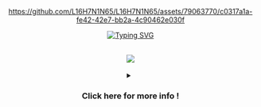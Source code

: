 <div align="center">
    

https://github.com/L16H7N1N65/L16H7N1N65/assets/79063770/c0317a1a-fe42-42e7-bb2a-4c90462e030f


</div>

<!-- Start -->
<div align="center">

<a href="https://git.io/typing-svg"><img src="https://readme-typing-svg.demolab.com?font=Merriweather&weight=600&size=40&duration=500&pause=100&color=080702&background=FF261100&center=true&vCenter=true&random=true&width=450&lines=Bonjour;Ol%C3%A1;Hola;Ciao;Hallo;%E4%BD%A0%E5%A5%BD;%E3%81%93%E3%82%93%E3%81%AB%E3%81%A1%E3%81%AF;%EC%95%88%EB%85%95%ED%95%98%EC%84%B8%EC%9A%94;%D0%97%D0%B4%D1%80%D0%B0%D0%B2%D1%81%D1%82%D0%B2%D1%83%D0%B9%D1%82%D0%B5;%D8%A7%D9%84%D8%B3%D9%8E%D9%91%D9%84%D9%8E%D8%A7%D9%85%D9%8F+%D8%B9%D9%8E%D9%84%D9%8E%D9%8A%D9%92%D9%83%D9%8F%D9%85%D9%92;%E0%A4%A8%E0%A4%AE%E0%A4%B8%E0%A5%8D%E0%A4%A4%E0%A5%87;%D7%9E%D7%94%D7%A0%D7%94%D7%A8+%D7%95%D7%A2%D7%93+%D7%94%D7%99%D7%9D%2C+%D7%A4%D7%9C%D7%A1%D7%98%D7%99%D7%9F+%D7%AA%D7%94%D7%99%D7%94+%D7%97%D7%95%D7%A4%D7%A9%D7%99%D7%AA;Hej;Cze%C5%9B%C4%87;Ahoj;+%CE%93%CE%B5%CE%B9%CE%AC+%CF%83%CE%BF%CF%85;+%E0%B8%AA%E0%B8%A7%E0%B8%B1%E0%B8%AA%E0%B8%94%E0%B8%B5+;Xin+ch%C3%A0o;Halo;Szia;%D0%97%D0%B4%D1%80%D0%B0%D0%B2%D0%B5%D0%B9%D1%82%D0%B5;%D0%97%D0%B4%D1%80%D0%B0%D0%B2%D0%BE;Bok;Habari;P%C3%ABrsh%C3%ABndetje;%E0%A6%B9%E0%A7%8D%E0%A6%AF%E0%A6%BE%E0%A6%B2%E0%A7%8B;Zdravo;%D0%A1%D0%B0%D0%B9%D0%BD+%D1%83%D1%83;%E1%83%92%E1%83%90%E1%83%9B%E1%83%90%E1%83%A0%E1%83%AF%E1%83%9D%E1%83%91%E1%83%90;Merhaba" alt="Typing SVG" /></a>
</div>



<!-- Space -->
<br clear="both">

<div align="center">
  <img src="https://profile-counter.glitch.me/L16H7N1N65/count.svg?"  />
</div>
<!-- Container Infos -->
<!-- Space -->
<br/>
<!-- Click for more -->

<details/>
<summary align="center"><h3>Click here for more info !</h3></summary>
<div align="center">
<img src="https://user-images.githubusercontent.com/73097560/115834477-dbab4500-a447-11eb-908a-139a6edaec5c.gif"><h3 align="center">Statistics</h3>
<div align="center">
<a href="https://github.com/L16H7N1N65">
<img align="center" src="http://github-profile-summary-cards.vercel.app/api/cards/stats?username=L16H7N1N65&theme=2077" height="180em" />
<img align="center" src="http://github-profile-summary-cards.vercel.app/api/cards/most-commit-language?username=L16H7N1N65&theme=2077" height="180em" />
<img align="center" src="http://github-profile-summary-cards.vercel.app/api/cards/repos-per-language?username=L16H7N1N65&theme=2077" height="180em" /><br>
  
<div align="center">
<img src="https://user-images.githubusercontent.com/73097560/115834477-dbab4500-a447-11eb-908a-139a6edaec5c.gif"><h3 align="center"> </h3>
<img align="center" src="http://github-profile-summary-cards.vercel.app/api/cards/productive-time?username=L16H7N1N65&theme=2077" height="180em" />
<img align="center" src="http://github-profile-summary-cards.vercel.app/api/cards/profile-details?username=L16H7N1N65&theme=2077" height="180em" />
</div>  

<!-- My Information -->
<h2 align="left">ℹ️ INFORMATION & CONTACT</h2>

<!-- Space -->

 <a href="mailto:linda.meghouche@gmail.com"><img src="https://img.shields.io/badge/Gmail-d5d5d5?style=for-the-badge&logo=gmail&logoColor=0A0209" alt="email of Linda" /></a>
 <a href="https://discord.com/users/1095557554920235108"><img src="https://img.shields.io/badge/Discord-d5d5d5?style=for-the-badge&logo=discord&logoColor=0A0209" alt="profile of Discord with username n16h7h4wk_" ></a>
 <a href="https://www.linkedin.com/in/lindamg/"><img src="https://img.shields.io/badge/LinkedIn-d5d5d5?style=for-the-badge&logo=linkedin&logoColor=0A0209" alt="profile of LinkedIn with username Lindamg" /></a>
 
<!-- Dev Web -->

<h2 align="left">🕸️ WEB DEV</h2>

<!-- Space -->


<a href="https://www.w3schools.com/js/default.asp" target="_blank">![JavaScript](https://img.shields.io/badge/JavaScript-F7DF1E?style=for-the-badge&logo=javascript&logoColor=black "JavaScript")</a>
<a href ="https://www.w3schools.com/php/default.asp" target="_blank">![PHP](https://img.shields.io/badge/PHP-777BB4?style=for-the-badge&logo=php&logoColor=white "PHP")</a>
<a href="https://www.w3schools.com/three.js/default.asp" target="_blank">![HTML](https://img.shields.io/badge/threejs-black?style=for-the-badge&logo=three.js&logoColor=white "Three.js")</a>
<a href="https://www.w3schools.com/sass/default.asp" target="_blank">![Sass](https://img.shields.io/badge/Sass-CC6699?style=for-the-badge&logo=sass&logoColor=white "SASS")</a>
<a href="https://www.w3schools.com/bootstrap/default.asp" target="_blank">![Bootstrap](https://img.shields.io/badge/Bootstrap-563D7C?style=for-the-badge&logo=bootstrap&logoColor=white "Bootstrap")</a>
<!-- [React](https://img.shields.io/badge/React-20232A?style=for-the-badge&logo=react&logoColor=61DAFB "React")</a>
<!-- [![Typescript](https://img.shields.io/badge/TypeScript-007ACC?style=for-the-badge&logo=typescript&logoColor=white "Typescript")][repo]

[![Next JS](https://img.shields.io/badge/Next-black?style=for-the-badge&logo=next.js&logoColor=white "Next.js")][repo]


[![JQuery](https://img.shields.io/badge/jQuery-0769AD?style=for-the-badge&logo=jquery&logoColor=white "JQuery")][repo]
[![Material UI](https://img.shields.io/badge/Material--UI-%230081CB.svg?style=for-the-badge&logo=mui&logoColor=white "Material UI")][repo]
[![Socket.io-client](https://img.shields.io/badge/Socket.io--client-black?style=for-the-badge&logo=socket.io&badgeColor=**010101** "Socket.io-client")][repo] -->
<!-- [![ESLint](https://img.shields.io/badge/ESLint-4B3263?style=for-the-badge&logo=eslint&logoColor=white)][repo] -->
<!-- [![Angular](https://img.shields.io/badge/Angular-DD0031?style=for-the-badge&logo=angular&logoColor=white "Angular")][repo] -->
<!-- [![Styled Components](https://img.shields.io/badge/styled--components-DB7093?style=for-the-badge&logo=styled-components&logoColor=white "Styled-Components")][repo] -->
<!-- [![](https://img.shields.io/badge/React_Router-CA4245?style=for-the-badge&logo=react-router&logoColor=white "React Router")][repo] -->
<!-- [![Tailwind](https://img.shields.io/badge/Tailwind_CSS-38B2AC?style=for-the-badge&logo=tailwind-css&logoColor=white "Tailwind")][repo] -->
<!-- [![Webpack](https://img.shields.io/badge/webpack-%238DD6F9.svg?style=for-the-badge&logo=webpack&logoColor=black "Webpack")][repo] -->


<!-- ## 📱 **MOBILE DEV** -->
<!-- Space -->

<!-- [![Flutter](https://img.shields.io/badge/Flutter-02569B?style=for-the-badge&logo=flutter&logoColor=white "Flutter")][repo]
[![React Native](https://img.shields.io/badge/React_Native-20232A?style=for-the-badge&logo=react&logoColor=61DAFB "React Native")][repo] -->

<!-- [![Android](https://img.shields.io/badge/Android-3DDC84?style=for-the-badge&logo=android&logoColor=white "Android")][repo] -->
<!-- [![Swift](https://img.shields.io/badge/swift-F54A2A?style=for-the-badge&logo=swift&logoColor=white)][repo] -->

<!-- Design Tools -->
<h2 align="left">🍧 DESIGN TOOLS</h2>
<!-- Space -->

<a href="https://www.w3schools.com/html/default.asp" target="_blank">![Figma](https://img.shields.io/badge/figma-%23F24E1E.svg?style=for-the-badge&logo=figma&logoColor=white "Figma")</a>
<a href="https://www.adobe.com/fr/products/photoshop/landpa.html?gclid=Cj0KCQiA4NWrBhD-ARIsAFCKwWsX_pTZOXzW9vkHoLHLacIco4I8vMI20PRXEN1-D1KzFkcw6V6iaS4aAnuFEALw_wcB&mv=search&mv=search&mv2=paidsearch&sdid=2SLRC12G&ef_id=Cj0KCQiA4NWrBhD-ARIsAFCKwWsX_pTZOXzW9vkHoLHLacIco4I8vMI20PRXEN1-D1KzFkcw6V6iaS4aAnuFEALw_wcB:G:s&s_kwcid=AL!3085!3!592020168426!e!!g!!adobe%20photoshop!16832736923!134990735026&gad_source=1" target="_blank">![Adobe Photoshop](https://img.shields.io/badge/adobe%20photoshop-%2331A8FF.svg?style=for-the-badge&logo=adobe%20photoshop&logoColor=white)</a>
<a href="https://www.blender.org/" target="_blank" rel="noreferrer"> <img src="https://www.blender.org/wp-content/uploads/2015/03/blender_logo_socket-1-1280x391.png" alt="blender" width="100" height="40"/> </a>
<!-- [![Adobe XD](https://img.shields.io/badge/Adobe%20XD-470137?style=for-the-badge&logo=Adobe%20XD&logoColor=#FF61F6 "XD")][repo] -->

<!-- ## ⚙️ **BACKEND DEV** -->
<h2 align="left">⚙️ BACKEND DEV</h2>
<!-- Space -->

![NODEJS](https://img.shields.io/badge/Node.js-43853D?style=for-the-badge&logo=node.js&logoColor=white "Nodejs")
![PHP](https://img.shields.io/badge/PHP-777BB4?style=for-the-badge&logo=php&logoColor=white "PHP")
![Python](https://img.shields.io/badge/python-3670A0?style=for-the-badge&logo=python&logoColor=ffdd54 "Python")

<!--[![Express js](https://img.shields.io/badge/Express.js-404D59?style=for-the-badge "Express js")][repo]
[![Socket.io](https://img.shields.io/badge/Socket.io-black?style=for-the-badge&logo=socket.io&badgeColor=010101 "Socket.io")][repo]

[![Firebase](https://img.shields.io/badge/firebase-%23039BE5.svg?style=for-the-badge&logo=firebase "Firebase")][repo]

[![](https://img.shields.io/badge/Flask-000000?style=for-the-badge&logo=flask&logoColor=white)][repo] -->
<!-- [![Go](https://img.shields.io/badge/go-%2300ADD8.svg?style=for-the-badge&logo=go&logoColor=white "GO Lang")][repo] -->

<!-- ## 📅 **DATABASES** -->
<!-- Space -->

<!-- [![Mongodb](https://img.shields.io/badge/MongoDB-4EA94B?style=for-the-badge&logo=mongodb&logoColor=white "Mongodb")][repo]
[![Redis](https://img.shields.io/badge/redis-%23DD0031.svg?style=for-the-badge&logo=redis&logoColor=white "Redis")][repo]
[![MySql](https://img.shields.io/badge/MySQL-00000F?style=for-the-badge&logo=mysql&logoColor=white "MySql")][repo]
[![SQLLite](https://img.shields.io/badge/SQLite-07405E?style=for-the-badge&logo=sqlite&logoColor=white "SQLLite")][repo] -->
<!-- [![Postgresql](https://img.shields.io/badge/PostgreSQL-316192?style=for-the-badge&logo=postgresql&logoColor=white "Postgresql")][repo] -->

<!-- ## 🎯 **PROGRAMMING LANGUAGES** -->
<!-- Space -->

<!-- [![Dart](https://img.shields.io/badge/dart-%230175C2.svg?style=for-the-badge&logo=dart&logoColor=white "Dart")][repo]
[![C++](https://img.shields.io/badge/c++-%2300599C.svg?style=for-the-badge&logo=c%2B%2B&logoColor=white "C++")][repo]
[![C#](https://img.shields.io/badge/c%23-%23239120.svg?style=for-the-badge&logo=c-sharp&logoColor=white "C#")][repo] -->
<!-- [![Java](https://img.shields.io/badge/java-%23ED8B00.svg?style=for-the-badge&logo=java&logoColor=white "Java")][repo] -->

<!-- Devops Tools -->
<h2 align="left">🛠️ DEVOPS TOOLS</h2>
<!-- Space -->

<a href="https://git-scm.com/" target="_blank">![Git](https://img.shields.io/badge/git-%23F05033.svg?style=for-the-badge&logo=git&logoColor=white "Git")</a>
<a href="https://github.com/L16H7N1N65" target="_blank">![GitHub](https://img.shields.io/badge/github-%23121011.svg?style=for-the-badge&logo=github&logoColor=white "GitHub")</a>
![Apache](https://img.shields.io/badge/apache-%23D42029.svg?style=for-the-badge&logo=apache&logoColor=white "Apache")
![NPM](https://img.shields.io/badge/NPM-%23000000.svg?style=for-the-badge&logo=npm&logoColor=white "Npm")
<!-- [![Docker](https://img.shields.io/badge/docker-%230db7ed.svg?style=for-the-badge&logo=docker&logoColor=white)][repo]
[![Nginx](https://img.shields.io/badge/nginx-%23009639.svg?style=for-the-badge&logo=nginx&logoColor=white "Nginx")][repo]
[![Postman](https://img.shields.io/badge/Postman-FF6C37?style=for-the-badge&logo=postman&logoColor=white "Postman")][repo]
[![Insomnia](https://img.shields.io/badge/Insomnia-black?style=for-the-badge&logo=insomnia&logoColor=5849BE "Insomnia")][repo]
[![Shell Scripts](https://img.shields.io/badge/Shell_Script-121011?style=for-the-badge&logo=gnu-bash&logoColor=white)][repo]
[![Linux](https://img.shields.io/badge/Linux-FCC624?style=for-the-badge&logo=linux&logoColor=black "Linux")][repo] -->
<!-- [![Gradle](https://img.shields.io/badge/Gradle-02303A.svg?style=for-the-badge&logo=Gradle&logoColor=white "Gradle")][repo] -->

<!-- ## ☁️ **CLOUDS** -->
<!-- Space -->

<!-- [![Google Cloud](https://img.shields.io/badge/GoogleCloud-%234285F4.svg?style=for-the-badge&logo=google-cloud&logoColor=white "Google Cloud")][repo]
[![AWS](https://img.shields.io/badge/Amazon-_AWS-FF9900?style=for-the-badge&logo=amazon-aws&logoColor=white "AWS")][repo]
[![Heroku](https://img.shields.io/badge/heroku-%23430098.svg?style=for-the-badge&logo=heroku&logoColor=white "Heroku")][repo]
[![Netlify](https://img.shields.io/badge/netlify-%23000000.svg?style=for-the-badge&logo=netlify&logoColor=#00C7B7 "Netlify")][repo]
[![Vercel](https://img.shields.io/badge/vercel-%23000000.svg?style=for-the-badge&logo=vercel&logoColor=white "Vercel")][repo]
[![Firebase](https://img.shields.io/badge/firebase-%23039BE5.svg?style=for-the-badge&logo=firebase "Firebase")][repo] -->

<!-- Code editor & IDES -->
<h2 align="left">📄 CODE EDITOR & IDES</h2>
<!-- Space -->

<a href="https://code.visualstudio.com/" target="_blank">![Visual Studio Code](https://img.shields.io/badge/VS%20Code-0078d7.svg?style=for-the-badge&logo=visual-studio-code&logoColor=white "Visual Studio Code")</a>
<a href="https://www.sublimetext.com/" target="_blank">![Sublime Text](https://img.shields.io/badge/sublime_text-%23575757.svg?style=for-the-badge&logo=sublime-text&logoColor=important "Sublime Text")</a>
<!-- [![Visual Studio Code](https://img.shields.io/badge/VS%20Code%20Insider-24bfa5.svg?style=for-the-badge&logo=visual-studio-code&logoColor=white "Visual Studio Code")][repo] -->
<!-- [![Vim](https://img.shields.io/badge/VIM-%2311AB00.svg?style=for-the-badge&logo=vim&logoColor=white)][repo]
[![Android Studio](https://img.shields.io/badge/Android%20Studio-3DDC84.svg?style=for-the-badge&logo=android-studio&logoColor=white)][repo]
[![Jupyter Notebook](https://img.shields.io/badge/jupyter-%23FA0F00.svg?style=for-the-badge&logo=jupyter&logoColor=white)][repo] -->
  
<!-- Space -->
</p>
<!--<h3 align="center">Languages and Tools:</h3>
<p align="center">  
 <a href="https://www.gnu.org/software/bash/" target="_blank" rel="noreferrer"> <img src="https://www.vectorlogo.zone/logos/gnu_bash/gnu_bash-icon.svg" alt="bash" width="40" height="40"/> </a>
  <a href="https://www.vectorlogo.zone/logos/git-scm/git-scm-icon.svg" alt="git" width="40" height="40"/> </a>
  <a href="https://developer.mozilla.org/en-US/docs/Web/JavaScript" target="_blank" rel="noreferrer"> <img src="https://raw.githubusercontent.com/devicons/devicon/master/icons/javascript/javascript-original.svg" alt="javascript" width="40" height="40"/> </a>
  <a href="https://www.php.net" target="_blank" rel="noreferrer"> <img src="https://www.php.net/images/logos/php-logo.svg" alt="php" width="40" height="40"/> </a>
  <a href="https://nodejs.org" target="_blank" rel="noreferrer"> <img src="https://raw.githubusercontent.com/devicons/devicon/master/icons/nodejs/nodejs-original-wordmark.svg" alt="nodejs" width="40" height="40"/> </a>
  <a href="https://www.photoshop.com/en" target="_blank" rel="noreferrer"> <img src="https://raw.githubusercontent.com/devicons/devicon/master/icons/photoshop/photoshop-line.svg" alt="photoshop" width="60" height="40"/> </a>
  <a href="https://threejs.org/" target="_blank" rel="noreferrer"> <img src="https://github.com/mrdoob/three.js/blob/38bf5f47a8c01a1d12d16a41b4097dc9ee31daad/files/icon.svg" alt="three.js" width="40" height="40"/> </a>
  <a href="https://www.blender.org/" target="_blank" rel="noreferrer"> <img src="https://www.blender.org/wp-content/uploads/2015/03/blender_logo_socket-1-1280x391.png" alt="blender" width="100" height="40"/> </a>
</p>-->


